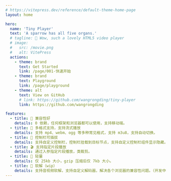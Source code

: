 ```yaml
---
# https://vitepress.dev/reference/default-theme-home-page
layout: home

hero:
  name: 'Tiny Player'
  text: 'A sparrow has all five organs.'
  # tagline: 🦄 Wow, such a lovely HTML5 video player
  # image:
  #   src: /movie.png
  #   alt: VitePress
  actions:
    - theme: brand
      text: Get Started
      link: /page/001-快速开始
    - theme: brand
      text: Playground
      link: /page/playground
    - theme: alt
      text: View on GitHub
      # link: https://github.com/wangrongding/tiny-player
      link: https://github.com/wangrongding

features:
  - title: 🧩 兼容性好
    details: 0 依赖，任何框架和浏览器都可以使用，支持移动端。
  - title: 🌸 多格式支持，支持流式播放
    details: 支持 mp4、webm、ogg 等多种常见格式，支持 m3u8，支持自动切换。
  - title: 🌟 控制栏可插拔
    details: 支持自定义控制栏，控制栏挂载到目标节点，支持自定义控制栏组件显示隐藏。
  - title: 🎬 支持指定片段播放
    details: 通过入参指定片段播放，类裁剪。
  - title: 🎨 轻量
    details: 仅 25kb 大小，gzip 压缩后仅 7kb 大小。
  - title: 🥳 软解（wip）
    details: 支持音视频软解，支持自定义解码器，解决各个浏览器的兼容性问题。（开发中）
---
```

